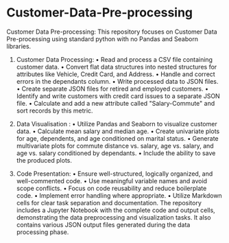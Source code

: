 # Customer-Data-Pre-processing
Customer Data Pre-processing: This repository focuses on Customer Data Pre-processing using standard python with no Pandas and Seaborn libraries. 
1. Customer Data Processing:
•	Read and process a CSV file containing customer data.
•	Convert flat data structures into nested structures for attributes like Vehicle, Credit Card, and Address.
•	Handle and correct errors in the dependants column.
•	Write processed data to JSON files.
•	Create separate JSON files for retired and employed customers.
•	Identify and write customers with credit card issues to a separate JSON file.
•	Calculate and add a new attribute called "Salary-Commute" and sort records by this metric.

2. Data Visualisation :
•	Utilize Pandas and Seaborn to visualize customer data.
•	Calculate mean salary and median age.
•	Create univariate plots for age, dependents, and age conditioned on marital status.
•	Generate multivariate plots for commute distance vs. salary, age vs. salary, and age vs. salary conditioned by dependants.
•	Include the ability to save the produced plots.

3. Code Presentation:
•	Ensure well-structured, logically organized, and well-commented code.
•	Use meaningful variable names and avoid scope conflicts.
•	Focus on code reusability and reduce boilerplate code.
•	Implement error handling where appropriate.
•	Utilize Markdown cells for clear task separation and documentation.
The repository includes a Jupyter Notebook with the complete code and output cells, demonstrating the data preprocessing and visualization tasks. It also contains various JSON output files generated during the data processing phase.
